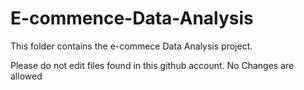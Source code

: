 # E-commence-Data-Analysis

This folder contains the e-commece Data Analysis project. 


Please do not edit files found in this github account.
No Changes are allowed

